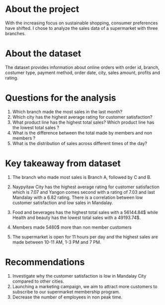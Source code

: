 # About the project
With the increasing focus on sustainable shopping, consumer preferences have shifted. I chose to analyze the sales data of a supermarket with three branches.

# About the dataset
The dataset provides information about online orders with order id, branch, costumer type, payment method, order date, city, sales amount, profits and rating.

# Questions for the analysis
1. Which branch made the most sales in the last month?
2. Which city has the highest average rating for customer satisfaction?
3. What product line has the highest total sales?  Which product line has the lowest total sales ?
4. What is the difference between the total made by members and non members ?
5. What is the distribution of sales across different times of the day?

# Key takeaway from dataset
1. The branch who made most sales is Branch A, followed by C and B.
2. Naypyitaw City has the highest average rating for customer satisfaction which is 7.07 and Yangon comes second with a rating of 7.03 and last Mandalay with a 6.82 rating.
There is a correlation between low customer satisfaction and low sales in Mandalay.

3. Food and beverages has the highest total sales with a 56144.84$ while Health and beauty has the lowest total sales with a 49193.74$.
4. Members made 5480$ more than non member customers 
5. The supermarket is open for 11 hours per day and the highest sales are made between 10-11 AM, 1-3 PM and 7 PM.

# Recommendations
1. Investigate why the customer satisfaction is low in Mandalay City compared to other cities.
2. Launching a marketing campaign, we aim to attract more customers to subscribe to our supermarket membership program.
3. Decrease the number of employees in non peak time.
